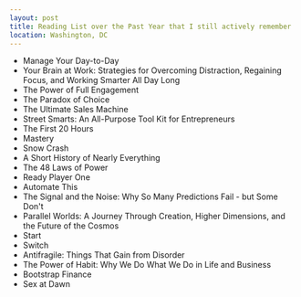 ```yaml
---
layout: post
title: Reading List over the Past Year that I still actively remember
location: Washington, DC
---
```


- Manage Your Day-to-Day
- Your Brain at Work: Strategies for Overcoming Distraction, Regaining Focus, and Working Smarter All Day Long
- The Power of Full Engagement
- The Paradox of Choice
- The Ultimate Sales Machine
- Street Smarts: An All-Purpose Tool Kit for Entrepreneurs
- The First 20 Hours
- Mastery
- Snow Crash   
- A Short History of Nearly Everything
- The 48 Laws of Power
- Ready Player One 
- Automate This
- The Signal and the Noise: Why So Many Predictions Fail - but Some Don't
- Parallel Worlds: A Journey Through Creation, Higher Dimensions, and the Future of the Cosmos
- Start
- Switch
- Antifragile: Things That Gain from Disorder
- The Power of Habit: Why We Do What We Do in Life and Business
- Bootstrap Finance
- Sex at Dawn
